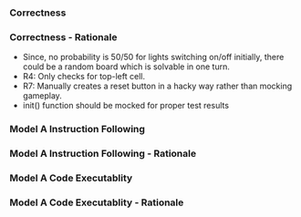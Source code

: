### Correctness	

### Correctness - Rationale

- Since, no probability is 50/50 for lights switching on/off initially, there could be a random board which is solvable in one turn.
- R4: Only checks for top-left cell.
- R7: Manually creates a reset button in a hacky way rather than mocking gameplay.
- init() function should be mocked for proper test results

### Model A Instruction Following

### Model A Instruction Following - Rationale

### Model A Code Executablity

### Model A Code Executablity - Rationale

